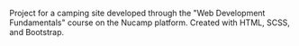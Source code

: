 Project for a camping site developed through the "Web Development Fundamentals" course on the Nucamp platform. Created with HTML, SCSS, and Bootstrap.

